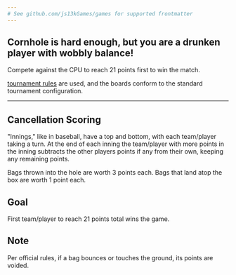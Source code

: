 ```yaml
---
# See github.com/js13kGames/games for supported frontmatter
---
```

## Cornhole is hard enough, but you are a drunken player with wobbly balance!

Compete against the CPU to reach 21 points first to win the match.

[tournament rules](//playcornhole.org/pages/rules) are used, and the boards conform to the standard tournament configuration.

---
## Cancellation Scoring
"Innings," like in baseball, have a top and bottom, with each team/player taking a turn. At the end of each inning the team/player with more points in the inning subtracts the other players points if any from their own, keeping any remaining points.

Bags thrown into the hole are worth 3 points each. Bags that land atop the box are worth 1 point each.

## Goal
First team/player to reach 21 points total wins the game.

## Note
Per official rules, if a bag bounces or touches the ground, its points are voided.